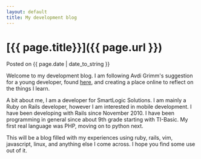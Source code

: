 ```yaml
---
layout: default
title: My development blog
---
```


# [{{ page.title}}]({{ page.url }})
<span>Posted on {{ page.date | date_to_string }}</span>

Welcome to my development blog. I am following Avdi Grimm's suggestion for a young developer, found [here](http://avdi.org/devblog/2011/08/19/letter-to-a-young-developer/), and creating a place online to reflect on the things I learn.

A bit about me, I am a developer for SmartLogic Solutions. I am mainly a Ruby on Rails developer, however I am interested in mobile development. I have been developing with Rails since November 2010. I have been programming in general since about 9th grade starting with TI-Basic. My first real language was PHP, moving on to python next.

This will be a blog filled with my experiences using ruby, rails, vim, javascript, linux, and anything else I come across. I hope you find some use out of it.
